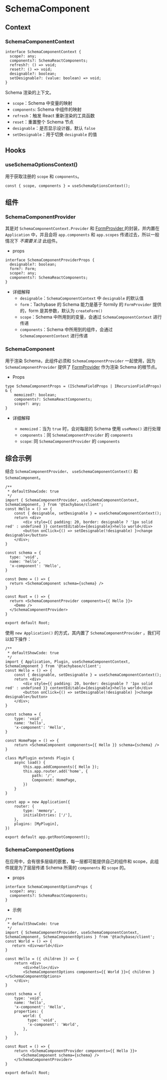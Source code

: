 # SchemaComponent

## Context

### SchemaComponentContext

```tsx | pure
interface SchemaComponentContext {
  scope?: any;
  components?: SchemaReactComponents;
  refresh?: () => void;
  reset?: () => void;
  designable?: boolean;
  setDesignable?: (value: boolean) => void;
}
```

Schema 渲染的上下文。

- `scope`：Schema 中变量的映射
- `components`: Schema 中组件的映射
- `refresh`：触发 React 重新渲染的工具函数
- `reset`：重置整个 Schema 节点
- `designable`：是否显示设计器，默认 `false`
- `setDesignable`：用于切换 `designable` 的值

## Hooks

### useSchemaOptionsContext()

用于获取注册的 `scope` 和 `components`。

```tsx | pure
const { scope, components } = useSchemaOptionsContext();
```

## 组件

### SchemaComponentProvider

其是对 `SchemaComponentContext.Provider` 和 [FormProvider ](https://react.formilyjs.org/api/components/form-provider)的封装，并内置在 `Application` 中，并且会将 `app.components` 和 `app.scopes` 传递过去，所以一般情况下 *不需要关注* 此组件。

- props

```tsx | pure
interface SchemaComponentProviderProps {
  designable?: boolean;
  form?: Form;
  scope?: any;
  components?: SchemaReactComponents;
}
```

- 详细解释
  - `designable`：`SchemaComponentContext` 中 `designable` 的默认值
  - `form`：Tachybase 的 Schema 能力是基于 formily 的 `FormProvider` 提供的，form 是其参数，默认为  `createForm()`
  - `scope`：Schema 中所用到的变量，会通过 `SchemaComponentContext` 进行传递
  - `components`：Schema 中所用到的组件，会通过 `SchemaComponentContext` 进行传递

### SchemaComponent

用于渲染 Schema，此组件必须和 `SchemaComponentProvider` 一起使用，因为 `SchemaComponentProvider` 提供了  [FormProvider](https://react.formilyjs.org/api/components/form-provider) 作为渲染 Schema 的根节点。

- Props

```tsx | pure
type SchemaComponentProps = (ISchemaFieldProps | IRecursionFieldProps) & {
    memoized?: boolean;
    components?: SchemaReactComponents;
    scope?: any;
}
```

- 详细解释

  - `memoized`：当为 `true` 时，会对每层的 Schema 使用 `useMemo()` 进行处理
  - `components`：同 `SchemaComponentProvider` 的 `components`
  - `scope`: 同 `SchemaComponentProvider` 的 `components`

## 综合示例

结合 `SchemaComponentProvider`、 `useSchemaComponentContext()` 和 `SchemaComponent`。

```tsx
/**
 * defaultShowCode: true
 */
import { SchemaComponentProvider, useSchemaComponentContext, SchemaComponent, } from '@tachybase/client';
const Hello = () => {
    const { designable, setDesignable } = useSchemaComponentContext();
    return <div>
        <div style={{ padding: 20, border: designable ? '1px solid red' : undefined }} contentEditable={designable}>hello world</div>
        <button onClick={() => setDesignable(!designable) }>change designable</button>
    </div>;
}

const schema = {
  type: 'void',
  name: 'hello',
  'x-component': 'Hello',
}

const Demo = () => {
  return <SchemaComponent schema={schema} />
}

const Root = () => {
  return <SchemaComponentProvider components={{ Hello }}>
    <Demo />
  </SchemaComponentProvider>
}

export default Root;
```

使用 `new Application()` 的方式，其内置了 `SchemaComponentProvider` ，我们可以如下操作：

```tsx
/**
 * defaultShowCode: true
 */
import { Application, Plugin, useSchemaComponentContext, SchemaComponent } from '@tachybase/client';
const Hello = () => {
    const { designable, setDesignable } = useSchemaComponentContext();
    return <div>
        <div style={{ padding: 20, border: designable ? '1px solid red' : undefined }} contentEditable={designable}>hello world</div>
        <button onClick={() => setDesignable(!designable) }>change designable</button>
    </div>;
}

const schema = {
    type: 'void',
    name: 'hello',
    'x-component': 'Hello',
}

const HomePage = () => {
    return <SchemaComponent components={{ Hello }} schema={schema} />
}

class MyPlugin extends Plugin {
    async load() {
        this.app.addComponents({ Hello });
        this.app.router.add('home', {
            path: '/',
            Component: HomePage,
        })
    }
}

const app = new Application({
    router: {
        type: 'memory',
        initialEntries: ['/'],
    },
    plugins: [MyPlugin],
})

export default app.getRootComponent();
```

### SchemaComponentOptions

在应用中，会有很多层级的嵌套，每一层都可能提供自己的组件和 scope，此组件就是为了层层传递  Schema 所需的 `components` 和 `scope` 的。

- props

```tsx | pure
interface SchemaComponentOptionsProps {
  scope?: any;
  components?: SchemaReactComponents;
}
```

- 示例

```tsx
/**
 * defaultShowCode: true
 */
import { SchemaComponentProvider, useSchemaComponentContext, SchemaComponent, SchemaComponentOptions } from '@tachybase/client';
const World = () => {
   return <div>world</div>
}

const Hello = ({ children }) => {
    return <div>
        <div>hello</div>
        <SchemaComponentOptions components={{ World }}>{ children }</SchemaComponentOptions>
    </div>;
}

const schema = {
    type: 'void',
    name: 'hello',
    'x-component': 'Hello',
    properties: {
        world: {
          type: 'void',
          'x-component': 'World',
        },
    },
}

const Root = () => {
    return <SchemaComponentProvider components={{ Hello }}>
       <SchemaComponent schema={schema} />
    </SchemaComponentProvider>
}

export default Root;
```
